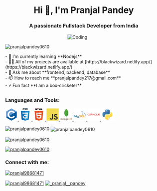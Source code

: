 <h1 align="center">Hi 👋, I'm Pranjal Pandey</h1>
    <h3 align="center">A passionate Fullstack Developer from India</h3>
    <img align = "center" alt="Coding" width="400" style="padding-left: 200px" src="https://camo.githubusercontent.com/28e64d517089d4b23ff5716340d789b4af32b3aa44001a62677f273d3ee898d5/68747470733a2f2f6d69722d73332d63646e2d63662e626568616e63652e6e65742f70726f6a6563745f6d6f64756c65732f6d61785f313230302f3831626234623136353638343031392e363430623630333864313333652e676966">
    <p align="left"> <img src="https://komarev.com/ghpvc/?username=pranjalpandey0610&label=Profile%20views&color=0e75b6&style=flat" alt="pranjalpandey0610" /> </p>
    - 🌱 I’m currently learning **Nodejs**<br>
    - 👨‍💻 All of my projects are available at [https://blackwizard.netlify.app/](https://blackwizard.netlify.app/)<br>
    - 💬 Ask me about **frontend, backend, database**<br>
    - 📫 How to reach me **pranjalpandey217@gmail.com**<br>
    - ⚡ Fun fact **I am a box-cricketer**
    </p>
    <h3 align="left">Languages and Tools:</h3>
    <p align="left"> <a href="https://www.cprogramming.com/" target="_blank" rel="noreferrer"> <img src="https://raw.githubusercontent.com/devicons/devicon/master/icons/c/c-original.svg" alt="c" width="40" height="40"/> </a> <a href="https://www.w3schools.com/css/" target="_blank" rel="noreferrer"> <img src="https://raw.githubusercontent.com/devicons/devicon/master/icons/css3/css3-original-wordmark.svg" alt="css3" width="40" height="40"/> </a> <a href="https://www.w3.org/html/" target="_blank" rel="noreferrer"> <img src="https://raw.githubusercontent.com/devicons/devicon/master/icons/html5/html5-original-wordmark.svg" alt="html5" width="40" height="40"/> </a> <a href="https://developer.mozilla.org/en-US/docs/Web/JavaScript" target="_blank" rel="noreferrer"> <img src="https://raw.githubusercontent.com/devicons/devicon/master/icons/javascript/javascript-original.svg" alt="javascript" width="40" height="40"/> </a> <a href="https://www.mongodb.com/" target="_blank" rel="noreferrer"> <img src="https://raw.githubusercontent.com/devicons/devicon/master/icons/mongodb/mongodb-original-wordmark.svg" alt="mongodb" width="40" height="40"/> </a> <a href="https://www.mysql.com/" target="_blank" rel="noreferrer"> <img src="https://raw.githubusercontent.com/devicons/devicon/master/icons/mysql/mysql-original-wordmark.svg" alt="mysql" width="40" height="40"/> </a> <a href="https://www.oracle.com/" target="_blank" rel="noreferrer"> <img src="https://raw.githubusercontent.com/devicons/devicon/master/icons/oracle/oracle-original.svg" alt="oracle" width="40" height="40"/> </a> <a href="https://www.python.org" target="_blank" rel="noreferrer"> <img src="https://raw.githubusercontent.com/devicons/devicon/master/icons/python/python-original.svg" alt="python" width="40" height="40"/> </a> </p>
    <p><img align="left" src="https://github-readme-stats.vercel.app/api/top-langs?username=pranjalpandey0610&show_icons=true&locale=en&layout=compact" alt="pranjalpandey0610" /></p>
    <p>&nbsp;<img align="center" src="https://github-readme-stats.vercel.app/api?username=pranjalpandey0610&show_icons=true&locale=en" alt="pranjalpandey0610" /></p>
    <p><img align="center" src="https://github-readme-streak-stats.herokuapp.com/?user=pranjalpandey0610&" alt="pranjalpandey0610" /></p>
    <p align="left"> <a href="https://github.com/ryo-ma/github-profile-trophy"><img src="https://github-profile-trophy.vercel.app/?username=pranjalpandey0610" alt="pranjalpandey0610" /></a> </p>
    <h3 align="left">Connect with me:</h3>
    <p align="left"> <a href="https://twitter.com/pranjal98681471" target="blank"><img src="https://img.shields.io/twitter/follow/pranjal98681471?logo=twitter&style=for-the-badge" alt="pranjal98681471" /></a> </p>
    <p align="left">
    <a href="https://twitter.com/pranjal98681471" target="blank"><img align="center" src="https://raw.githubusercontent.com/rahuldkjain/github-profile-readme-generator/master/src/images/icons/Social/twitter.svg" alt="pranjal98681471" height="30" width="40" /></a>
    <a href="https://instagram.com/_pranjal__pandey" target="blank"><img align="center" src="https://raw.githubusercontent.com/rahuldkjain/github-profile-readme-generator/master/src/images/icons/Social/instagram.svg" alt="_pranjal__pandey" height="30" width="40" /></a>
